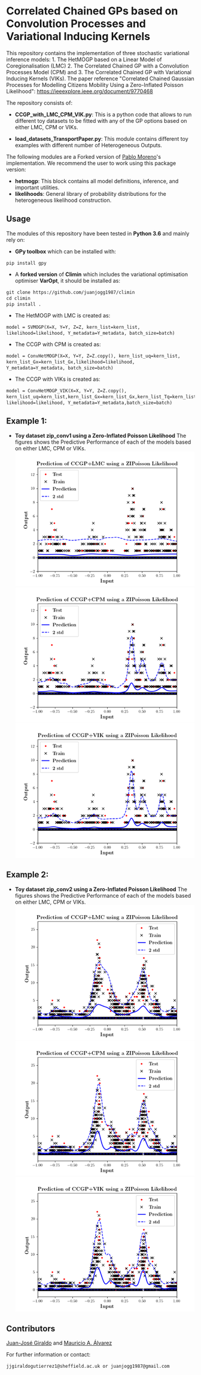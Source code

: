 # Correlated Chained GPs based on Convolution Processes and Variational Inducing Kernels

This repository contains the implementation of three stochastic variational inference models: 1. The HetMOGP based on a Linear Model of Coregionalisation (LMC) 2. The Correlated Chained GP with a Convolution Processes Model (CPM) and 3. The Correlated Chained GP with Variational Inducing Kernels (VIKs). The paper reference "Correlated Chained Gaussian Processes for Modelling Citizens Mobility Using a Zero-Inflated Poisson Likelihood": https://ieeexplore.ieee.org/document/9770468

The repository consists of: 

- **CCGP_with_LMC_CPM_VIK.py**: This is a python code that allows to run different toy datasets to be fitted with any of the GP options based on either LMC, CPM or VIKs.

- **load_datasets_TransportPaper.py**: This module contains different toy examples with different number of Heterogeneous Outputs. 

The following modules are a Forked version of [Pablo Moreno](https://github.com/pmorenoz/HetMOGP)'s implementation. We recommend the user to work using this package version:
- **hetmogp**: This block contains all model definitions, inference, and important utilities. 
- **likelihoods**: General library of probability distributions for the heterogeneous likelihood construction.

## Usage

The modules of this repository have been tested in **Python 3.6** and mainly rely on:
* **GPy toolbox** which can be installed with:
```
pip install gpy
```
* A **forked version** of **Climin** which includes the variational optimisation optimiser **VarOpt**, it should be installed as:
```
git clone https://github.com/juanjogg1987/climin
cd climin
pip install .
```

* The HetMOGP with LMC is created as:
```
model = SVMOGP(X=X, Y=Y, Z=Z, kern_list=kern_list, likelihood=likelihood, Y_metadata=Y_metadata, batch_size=batch)
```

* The CCGP with CPM is created as:
```
model = ConvHetMOGP(X=X, Y=Y, Z=Z.copy(), kern_list_uq=kern_list, kern_list_Gx=kern_list_Gx,likelihood=likelihood, Y_metadata=Y_metadata, batch_size=batch)
```

* The CCGP with VIKs is created as:
```
model = ConvHetMOGP_VIK(X=X, Y=Y, Z=Z.copy(), kern_list_uq=kern_list,kern_list_Gx=kern_list_Gx,kern_list_Tq=kern_list_Tq, likelihood=likelihood, Y_metadata=Y_metadata,batch_size=batch)
```

## Example 1:
* **Toy dataset zip_conv1 using a Zero-Inflated Poisson Likelihood** The figures shows the Predictive Performance of each of the models based on either LMC, CPM or VIKs. 
![toy1](figs/CCGP_LMC_ZIP1.png)
![toy1](figs/CCGP_CPM_ZIP1.png)
![toy1](figs/CCGP_VIK_ZIP1.png)
## Example 2:
* **Toy dataset zip_conv2 using a Zero-Inflated Poisson Likelihood** The figures shows the Predictive Performance of each of the models based on either LMC, CPM or VIKs. 
![toy2](figs/CCGP_LMC_ZIP2.png)
![toy2](figs/CCGP_CPM_ZIP2.png)
![toy2](figs/CCGP_VIK_ZIP2.png)

## Contributors

[Juan-José Giraldo](https://github.com/juanjogg1987) and [Mauricio A. Álvarez](https://sites.google.com/site/maalvarezl/)

For further information or contact:
```
jjgiraldogutierrez1@sheffield.ac.uk or juanjogg1987@gmail.com
